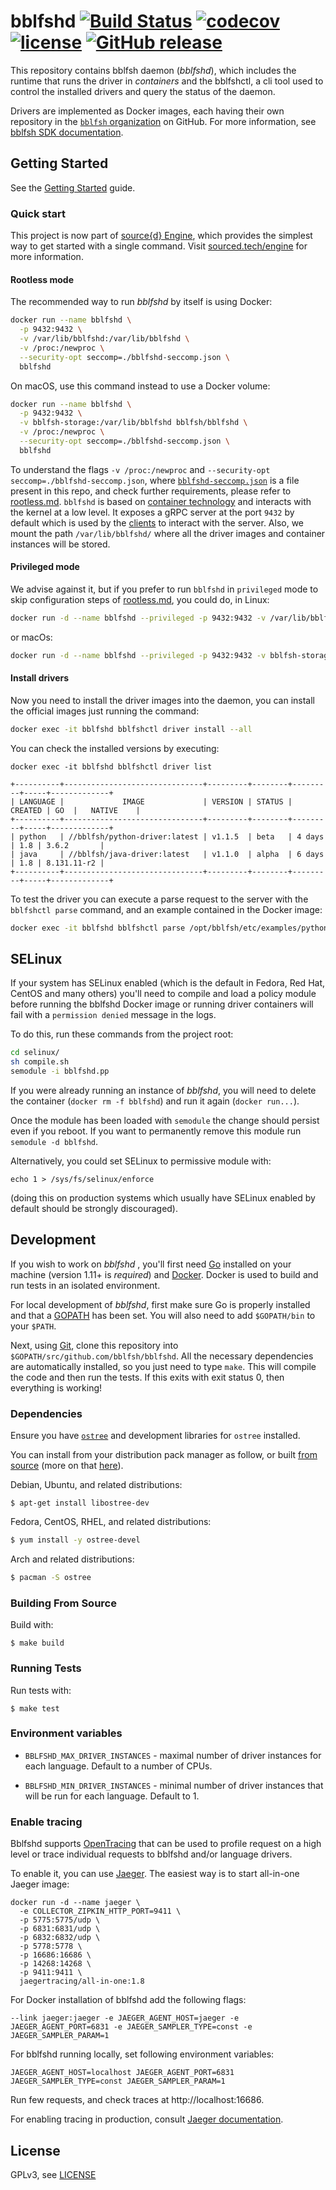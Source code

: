 # bblfshd [![Build Status](https://travis-ci.org/bblfsh/bblfshd.svg?branch=master)](https://travis-ci.org/bblfsh/bblfshd) [![codecov](https://codecov.io/gh/bblfsh/bblfshd/branch/master/graph/badge.svg)](https://codecov.io/gh/bblfsh/bblfshd) [![license](https://img.shields.io/badge/license-GPL--3.0-blue.svg)](https://github.com/bblfsh/bblfshd/blob/master/LICENSE) [![GitHub release](https://img.shields.io/github/release/bblfsh/bblfshd.svg)](https://github.com/bblfsh/bblfshd/releases)

This repository contains bblfsh daemon (*bblfshd*), which includes the
runtime that runs the driver in *containers* and the bblfshctl, a cli tool used
to control the installed drivers and query the status of the daemon.

Drivers are implemented as Docker images, each having their own repository in the 
[`bblfsh` organization](https://github.com/search?q=topic%3Adriver+org%3Abblfsh&type=Repositories)
on GitHub. For more information, see [bblfsh SDK documentation](https://doc.bblf.sh/writing-a-driver/babelfish-sdk.html).

## Getting Started

See the [Getting Started](https://doc.bblf.sh/using-babelfish/getting-started.html) guide.

### Quick start

This project is now part of [source{d} Engine](https://sourced.tech/engine),
which provides the simplest way to get started with a single command.
Visit [sourced.tech/engine](https://sourced.tech/engine) for more information.

#### Rootless mode

The recommended way to run *bblfshd* by itself is using Docker:

```sh
docker run --name bblfshd \
  -p 9432:9432 \
  -v /var/lib/bblfshd:/var/lib/bblfshd \
  -v /proc:/newproc \
  --security-opt seccomp=./bblfshd-seccomp.json \
  bblfshd
```

On macOS, use this command instead to use a Docker volume:

```sh
docker run --name bblfshd \
  -p 9432:9432 \
  -v bblfsh-storage:/var/lib/bblfshd bblfsh/bblfshd \
  -v /proc:/newproc \
  --security-opt seccomp=./bblfshd-seccomp.json \
  bblfshd
```


To understand the flags `-v /proc:/newproc` and `--security-opt seccomp=./bblfshd-seccomp.json`, 
where [`bblfshd-seccomp.json`](./bblfshd-seccomp.json) is a file present in this repo, and check 
further requirements, please refer to [rootless.md](./rootless.md). `bblfshd` is based on 
[container technology](https://github.com/opencontainers/runc/tree/master/libcontainer)
and interacts with the kernel at a low level. It exposes a gRPC server at the port `9432` by default 
which is used by the [clients](https://github.com/search?q=topic%3Aclient+org%3Abblfsh&type=Repositories)
to interact with the server. Also, we mount the path `/var/lib/bblfshd/` where
all the driver images and container instances will be stored.

#### Privileged mode

We advise against it, but if you prefer to run `bblfshd` in `privileged` mode to skip configuration steps of 
[rootless.md](rootless.md), you could do, in Linux:

```sh
docker run -d --name bblfshd --privileged -p 9432:9432 -v /var/lib/bblfshd:/var/lib/bblfshd bblfsh/bblfshd
```

or macOs:

```sh
docker run -d --name bblfshd --privileged -p 9432:9432 -v bblfsh-storage:/var/lib/bblfshd bblfsh/bblfshd
```

#### Install drivers

Now you need to install the driver images into the daemon, you can install
the official images just running the command:

```sh
docker exec -it bblfshd bblfshctl driver install --all
```

You can check the installed versions by executing:
```
docker exec -it bblfshd bblfshctl driver list
```

```
+----------+-------------------------------+---------+--------+---------+-----+-------------+
| LANGUAGE |             IMAGE             | VERSION | STATUS | CREATED | GO  |   NATIVE    |
+----------+-------------------------------+---------+--------+---------+-----+-------------+
| python   | //bblfsh/python-driver:latest | v1.1.5  | beta   | 4 days  | 1.8 | 3.6.2       |
| java     | //bblfsh/java-driver:latest   | v1.1.0  | alpha  | 6 days  | 1.8 | 8.131.11-r2 |
+----------+-------------------------------+---------+--------+---------+-----+-------------+
```

To test the driver you can execute a parse request to the server with the `bblfshctl parse` command,
and an example contained in the Docker image:

```sh
docker exec -it bblfshd bblfshctl parse /opt/bblfsh/etc/examples/python.py
```

## SELinux

If your system has SELinux enabled (which is the default in Fedora, Red Hat, CentOS
and many others) you'll need to compile and load a policy module before running the
bblfshd Docker image or running driver containers will fail with a `permission
denied` message in the logs. 

To do this, run these commands from the project root:

```bash
cd selinux/
sh compile.sh
semodule -i bblfshd.pp
```

If you were already running an instance of *bblfshd*, you will need to delete the
container (`docker rm -f bblfshd`) and run it again (`docker run...`).

Once the module has been loaded with `semodule` the change should persist even
if you reboot. If you want to permanently remove this module run `semodule -d bblfshd`.

Alternatively, you could set SELinux to permissive module with:

```
echo 1 > /sys/fs/selinux/enforce
```

(doing this on production systems which usually have SELinux enabled by default
should be strongly discouraged).

## Development

If you wish to work on *bblfshd* , you'll first need [Go](http://www.golang.org)
installed on your machine (version 1.11+ is *required*) and [Docker](https://docs.docker.com/engine/installation/).
Docker is used to build and run tests in an isolated environment.

For local development of *bblfshd*, first make sure Go is properly installed and
that a [GOPATH](http://golang.org/doc/code.html#GOPATH) has been set. You will
 also need to add `$GOPATH/bin` to your `$PATH`.

Next, using [Git](https://git-scm.com/), clone this repository into
`$GOPATH/src/github.com/bblfsh/bblfshd`. All the necessary dependencies are
automatically installed, so you just need to type `make`. This will compile the
code and then run the tests. If this exits with exit status 0, then everything
is working!


### Dependencies

Ensure you have [`ostree`](https://github.com/ostreedev/ostree) and development libraries for `ostree` installed.

You can install from your distribution pack manager as follow, or built [from source](https://github.com/ostreedev/ostree) (more on that [here](https://ostree.readthedocs.io/en/latest/#building)).

Debian, Ubuntu, and related distributions:
```
$ apt-get install libostree-dev
```

Fedora, CentOS, RHEL, and related distributions:
```bash
$ yum install -y ostree-devel
```

Arch and related distributions:

```bash
$ pacman -S ostree
```

### Building From Source

Build with:

```
$ make build
```

### Running Tests

Run tests with:

```
$ make test
```

### Environment variables

- `BBLFSHD_MAX_DRIVER_INSTANCES` - maximal number of driver instances for each language.
  Default to a number of CPUs.

- `BBLFSHD_MIN_DRIVER_INSTANCES` - minimal number of driver instances that will be run
  for each language. Default to 1.

### Enable tracing

Bblfshd supports [OpenTracing](https://opentracing.io/) that can be used to profile request on a high level or trace
individual requests to bblfshd and/or language drivers.

To enable it, you can use [Jaeger](https://www.jaegertracing.io/docs/1.8/getting-started/).
The easiest way is to start all-in-one Jaeger image:
```
docker run -d --name jaeger \
  -e COLLECTOR_ZIPKIN_HTTP_PORT=9411 \
  -p 5775:5775/udp \
  -p 6831:6831/udp \
  -p 6832:6832/udp \
  -p 5778:5778 \
  -p 16686:16686 \
  -p 14268:14268 \
  -p 9411:9411 \
  jaegertracing/all-in-one:1.8
```

For Docker installation of bblfshd add the following flags:
```
--link jaeger:jaeger -e JAEGER_AGENT_HOST=jaeger -e JAEGER_AGENT_PORT=6831 -e JAEGER_SAMPLER_TYPE=const -e JAEGER_SAMPLER_PARAM=1
```

For bblfshd running locally, set following environment variables:
```
JAEGER_AGENT_HOST=localhost JAEGER_AGENT_PORT=6831 JAEGER_SAMPLER_TYPE=const JAEGER_SAMPLER_PARAM=1
```

Run few requests, and check traces at http://localhost:16686.

For enabling tracing in production, consult [Jaeger documentation](https://www.jaegertracing.io/docs/1.8).

## License

GPLv3, see [LICENSE](LICENSE)

